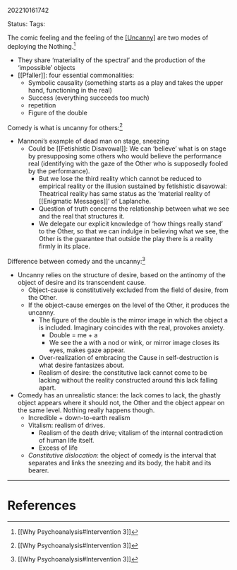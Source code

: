 202210161742

Status: 
Tags: 

The comic feeling and the feeling of the [[Uncanny]](Unheimliche) are two modes of deploying the Nothing.[^1]
* They share ‘materiality of the spectral’ and the production of the ‘impossible’ objects
* [[Pfaller]]: four essential commonalities:
	* Symbolic causality (something starts as a play and takes the upper hand, functioning in the real)
	* Success (everything succeeds too much)
	* repetition
	* Figure of the double

Comedy is what is uncanny for others:[^1]
- Mannoni’s example of dead man on stage, sneezing
	- Could be [[Fetishistic Disavowal]]: We can ‘believe’ what is on stage by presupposing some others who would believe the performance real (identifying with the gaze of the Other who is supposedly fooled by the performance).
		-  But we lose the third reality which cannot be reduced to empirical reality or the illusion sustained by fetishistic disavowal: Theatrical reality has same status as the ‘material reality of [[Enigmatic Messages]]’ of Laplanche.
		- Question of truth concerns the relationship between what we see and the real that structures it.
		-  We delegate our explicit knowledge of ‘how things really stand’ to the Other, so that we can indulge in believing what we see, the Other is the guarantee that outside the play there is a reality firmly in its place.

Difference between comedy and the uncanny:[^1]
* Uncanny relies on the structure of desire, based on the antinomy of the object of desire and its transcendent cause.
	* Object-cause is constitutively excluded from the field of desire, from the Other.
	* If the object-cause emerges on the level of the Other, it produces the uncanny.
		* The figure of the double is the mirror image in which the object a is included. Imaginary coincides with the real, provokes anxiety.
			* Double = me + a
			* We see the a with a nod or wink, or mirror image closes its eyes, makes gaze appear.
		* Over-realization of embracing the Cause in self-destruction is what desire fantasizes about.
		* Realism of desire: the constitutive lack cannot come to be lacking without the reality constructed around this lack falling apart.
* Comedy has an unrealistic stance: the lack comes to lack, the ghastly object appears where it should not, the Other and the object appear on the same level. Nothing really happens though.
	* Incredible + down-to-earth realism
	* Vitalism: realism of drives.
		* Realism of the death drive; vitalism of the internal contradiction of human life itself.
		* Excess of life
	* *Constitutive dislocation*: the object of comedy is the interval that separates and links  the sneezing and its body, the habit and its bearer.
---
# References

[^1]: [[Why Psychoanalysis#Intervention 3]]